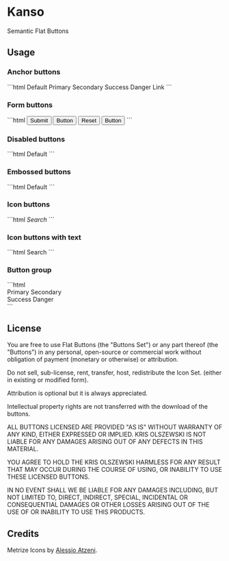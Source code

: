 <h1>Kanso</h1>
<p>Semantic Flat Buttons</p>
<h2>Usage</h2>
<h3>Anchor buttons</h3>
```html
<a class="button">Default</a>
<a class="button is-primary">Primary</a>
<a class="button is-secondary">Secondary</a>
<a class="button is-success">Success</a>
<a class="button is-danger">Danger</a>
<a class="button is-link">Link</a>
```
<h3>Form buttons</h3>
```html
<input type="submit" class="button" value="Submit">
<input type="button" class="button" value="Button">
<input type="reset" class="button" value="Reset">
<button class="button">Button</button>
```
<h3>Disabled buttons</h3>
```html
<a class="button is-disabled">Default</a>
```
<h3>Embossed buttons</h3>
```html
<a class="button is-embossed">Default</a>
```
<h3>Icon buttons</h3>
```html
<a class="button has-icon"><i class="icon-search">Search</i></a>
```
<h3>Icon buttons with text</h3>
```html
<a class="button has-icon has-text"><i class="icon-search"></i>Search</a>
```
<h3>Button group</h3>
```html
<div class="button-group-row">
  <div class="button-group">
    <a class="button is-primary">Primary</a>
    <a class="button is-secondary">Secondary</a>
  </div>
  <div class="button-group push-right">
    <a class="button is-success">Success</a>
    <a class="button is-danger">Danger</a>
  </div>
</div>
```
<h2>License</h2>
<p>You are free to use Flat Buttons (the "Buttons Set") or any part thereof (the "Buttons") in any personal, open-source or commercial work without obligation of payment (monetary or otherwise) or attribution.</p>
<p>Do not sell, sub-license, rent, transfer, host, redistribute the Icon Set. (either in existing or modified form).</p>
<p>Attribution is optional but it is always appreciated.</p>
<p>Intellectual property rights are not transferred with the download of the buttons.</p>
<p>ALL BUTTONS LICENSED ARE PROVIDED "AS IS" WITHOUT WARRANTY OF ANY KIND, EITHER EXPRESSED OR IMPLIED. KRIS OLSZEWSKI IS NOT LIABLE FOR ANY DAMAGES ARISING OUT OF ANY DEFECTS IN THIS MATERIAL.</p>
<p>YOU AGREE TO HOLD THE KRIS OLSZEWSKI HARMLESS FOR ANY RESULT THAT MAY OCCUR DURING THE COURSE OF USING, OR INABILITY TO USE THESE LICENSED BUTTONS.</p>
<p>IN NO EVENT SHALL WE BE LIABLE FOR ANY DAMAGES INCLUDING, BUT NOT LIMITED TO, DIRECT, INDIRECT, SPECIAL, INCIDENTAL OR CONSEQUENTIAL DAMAGES OR OTHER LOSSES ARISING OUT OF THE USE OF OR INABILITY TO USE THIS PRODUCTS.</p>
<h2>Credits</h2>
<p>Metrize Icons by <a href="http://www.alessioatzeni.com/">Alessio Atzeni</a>.</p>
